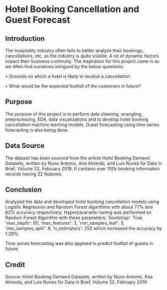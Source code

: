 # Hotel Booking Cancellation and Guest Forecast

## Introduction
The hospitality industry often fails to better analyze their bookings, cancellations, etc. as the industry is quite volatile. A lot of dynamic factors impact their business continuity. The inspiration for this project came in as we often find ourselves intrigued by the below questions:

  •	Grounds on which a hotel is likely to receive a cancellation.
  
  •	What would be the expected footfall of the customers in future?

## Purpose
The purpose of this project is to perform data cleaning, wrangling, preprocessing, EDA, data visualizations and to develop hotel booking cancellation machine learning models. Guest forecasting using time series forecasting is also being done.

## Data Source
The dataset has been sourced from the article Hotel Booking Demand Datasets, written by Nuno Antonio, Ana Almeida, and Luis Nunes for Data in Brief, Volume 22, February 2019. It contains over 100k booking information records having 32 features.

## Conclusion
Analyzed the data and developed hotel booking cancellation models using Logistic Regression and Random Forest algorithms with about 77% and 82% accuracy respectively. Hyperparameter tuning was performed on Random Forest Algorithm with these parameters: 'bootstrap': True, 'max_depth': 50, 'max_features': 3, 'min_samples_leaf': 3,  'min_samples_split': 8, 'n_estimators': 250 which increased the accuracy by 1.29%.
 
 Time series forecasting was also apploed to predict footfall of guests in future.

## Credit
Source: Hotel Booking Demand Datasets, written by Nuno Antonio, Ana Almeida, and Luis Nunes for Data in Brief, Volume 22, February 2019
